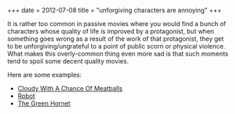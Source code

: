 +++
date = 2012-07-08
title = "unforgiving characters are annoying"
+++

It is rather too common in passive movies where you would find a bunch
of characters whose quality of life is improved by a protagonist, but
when something goes wrong as a result of the work of that protagonist,
they get to be unforgiving/ungrateful to a point of public scorn or
physical violence. What makes this overly-common thing even more sad is
that such moments tend to spoil some decent quality movies.

Here are some examples:

-   [Cloudy With A Chance Of Meatballs]
-   [Robot]
-   [The Green Hornet]

  [Cloudy With A Chance Of Meatballs]: http://movies.tshepang.net/cloudy-with-a-chance-of-meatballs-2009
  [Robot]: http://movies.tshepang.net/robot-2010
  [The Green Hornet]: http://movies.tshepang.net/the-green-hornet-2011
